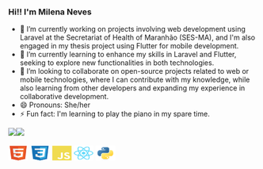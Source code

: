 ### Hi!! I'm Milena Neves

- 🔭 I’m currently working on projects involving web development using Laravel at the Secretariat of Health of Maranhão (SES-MA), and I'm also engaged in my thesis project using Flutter for mobile development.
- 🌱  I’m currently learning to enhance my skills in Laravel and Flutter, seeking to explore new functionalities in both technologies.
- 👯 I’m looking to collaborate on open-source projects related to web or mobile technologies, where I can contribute with my knowledge, while also learning from other developers and expanding my experience in collaborative development.
- 😄 Pronouns: She/her
- ⚡ Fun fact:  I'm learning to play the piano in my spare time.

<div style="display: flex; align-items: flex-start;">
  <picture style="height: 100%;">
    <source
      srcset="https://github-readme-stats.vercel.app/api?username=milenafbn&show_icons=true&theme=dracula&include_all_commits=true"
      media="(prefers-color-scheme: dark)"
    />
    <source
      srcset="https://github-readme-stats.vercel.app/api?username=milenafbn&show_icons=true&theme=dracula"
      media="(prefers-color-scheme: light), (prefers-color-scheme: no-preference)"
    />
    <img src="https://github-readme-stats.vercel.app/api?username=milenafbn&show_icons=true&theme=dracula" style="height: 100%;" />
  </picture>
  <a href="https://github.com/milenafbn" >
    <img height=195 src="https://github-readme-stats.vercel.app/api/top-langs?username=milenafbn&theme=dracula&layout=compact&langs_count=8&card_width=320" />
  </a>
</div>

<div style="display: inline_block"><br>
  <img align="center"  height="30" width="40" src="https://raw.githubusercontent.com/devicons/devicon/master/icons/html5/html5-original.svg">
  <img align="center"  height="30" width="40" src="https://raw.githubusercontent.com/devicons/devicon/master/icons/css3/css3-original.svg">
  <img align="center"  height="30" width="40" src="https://raw.githubusercontent.com/devicons/devicon/master/icons/javascript/javascript-plain.svg">
  <img align="center"  height="30" width="40" src="https://raw.githubusercontent.com/devicons/devicon/master/icons/react/react-original.svg">
  <img align="center"  height="30" width="40" src="https://raw.githubusercontent.com/devicons/devicon/master/icons/python/python-original.svg">
</div>
